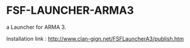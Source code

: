 FSF-LAUNCHER-ARMA3
==================

a Launcher for ARMA 3. 

Installation link : http://www.clan-gign.net/FSFLauncherA3/publish.htm
